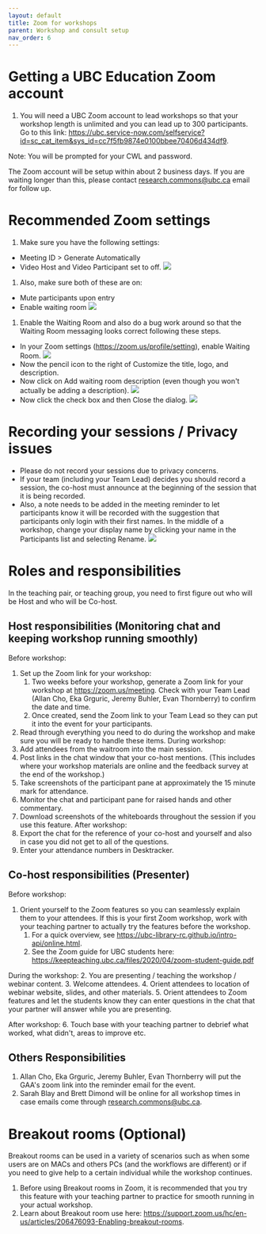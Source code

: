 ```yaml
---
layout: default
title: Zoom for workshops
parent: Workshop and consult setup
nav_order: 6
---
```

# Getting a UBC Education Zoom account
1. You will need a UBC Zoom account to lead workshops so that your workshop length is unlimited and you can lead up to 300 participants. Go to this link:
<a href="https://ubc.service-now.com/selfservice?id=sc_cat_item&sys_id=cc7f5fb9874e0100bbee70406d434df9" target="_blank">https://ubc.service-now.com/selfservice?id=sc_cat_item&sys_id=cc7f5fb9874e0100bbee70406d434df9</a>.     

Note: You will be prompted for your CWL and password.    

The Zoom account will be setup within about 2 business days. If you are waiting longer than this, please contact [research.commons@ubc.ca](mailto:research.commons@ubc.ca) email for follow up.    

# Recommended Zoom settings
1. Make sure you have the following settings:
  * Meeting ID > Generate Automatically
  * Video Host and Video Participant set to off.
![](../../assets/images/zoomsettings1.png)    
1. Also, make sure both of these are on:
  * Mute participants upon entry
  * Enable waiting room
  ![](../../assets/images/zoomsettings2.png)   
1. Enable the Waiting Room and also do a bug work around so that the Waiting Room messaging looks correct following these steps.
  * In your Zoom settings (<a href="https://zoom.us/profile/setting" target="_blank">https://zoom.us/profile/setting</a>), enable Waiting Room. 
![](../../assets/images/waitingroomenabled.png)
  * Now the pencil icon to the right of Customize the title, logo, and description.
  * Now click on Add waiting room description (even though you won't actually be adding a description).
![](../../assets/images/Addingwaitingroomdescription3.png)
  * Now click the check box and then Close the dialog.
![](../../assets/images/checkmark4donothing.png)  

# Recording your sessions / Privacy issues
  * Please do not record your sessions due to privacy concerns.
  * If your team (including your Team Lead) decides you should record a session, the co-host must announce at the beginning of the session that it is being recorded. 
  * Also, a note needs to be added in the meeting reminder to let participants know it will be recorded with the suggestion that participants only login with their first names. In the middle of a workshop, change your display name by clicking your name in the Participants list and selecting Rename.
  ![](../../assets/images/rightclickparticipantname.png)
  

# Roles and responsibilities
In the teaching pair, or teaching group, you need to first figure out who will be Host and who will be Co-host. 

## Host responsibilities (Monitoring chat and keeping workshop running smoothly)
Before workshop:
1. Set up the Zoom link for your workshop:
   1. Two weeks before your workshop, generate a Zoom link for your workshop at <a href="https://zoom.us/meeting" target="_blank">https://zoom.us/meeting</a>. Check with your Team Lead (Allan Cho, Eka Grguric, Jeremy Buhler, Evan Thornberry) to confirm the date and time.<br/>
   2. Once created, send the Zoom link to your Team Lead so they can put it into the event for your participants.
2. Read through everything you need to do during the workshop and make sure you will be ready to handle these items.
During workshop:
3. Add attendees from the waitroom into the main session.
4. Post links in the chat window that your co-host mentions. (This includes where your workshop materials are online and the feedback survey at the end of the workshop.)
5. Take screenshots of the participant pane at approximately the 15 minute mark for attendance. 
6. Monitor the chat and participant pane for raised hands and other commentary.
7. Download screenshots of the whiteboards throughout the session if you use this feature.
After workshop:
8. Export the chat for the reference of your co-host and yourself and also in case you did not get to all of the questions.
9. Enter your attendance numbers in Desktracker.


## Co-host responsibilities (Presenter)
Before workshop:
1. Orient yourself to the Zoom features so you can seamlessly explain them to your attendees. If this is your first Zoom workshop, work with your teaching partner to actually try the features before the workshop.  
   1. For a quick overview, see <a href="https://ubc-library-rc.github.io/intro-api/online.html" target="_blank">https://ubc-library-rc.github.io/intro-api/online.html</a>. 
   2. See the Zoom guide for UBC students here:  <a href="https://keepteaching.ubc.ca/files/2020/04/zoom-student-guide.pdf" target="_blank">https://keepteaching.ubc.ca/files/2020/04/zoom-student-guide.pdf</a>    
   
During the workshop:
2. You are presenting / teaching the workshop / webinar content. 
3. Welcome attendees.
4. Orient attendees to location of webinar website, slides, and other materials.
5. Orient attendees to Zoom features and let the students know they can enter questions in the chat that your partner will answer while you are presenting.    

After workshop:
6. Touch base with your teaching partner to debrief what worked, what didn't, areas to improve etc.



## Others Responsibilities
1. Allan Cho, Eka Grguric, Jeremy Buhler, Evan Thornberry will put the GAA's zoom link into the reminder email for the event.
2. Sarah Blay and Brett Dimond will be online for all workshop times in case emails come through [research.commons@ubc.ca](mailto:research.commons@ubc.ca).

# Breakout rooms (Optional)
Breakout rooms can be used in a variety of scenarios such as when some users are on MACs and others PCs (and the workflows are different) or if you need to give help to a certain individual while the workshop continues.
1. Before using Breakout rooms in Zoom, it is recommended that you try this feature with your teaching partner to practice for smooth running in your actual workshop.
2. Learn about Breakout room use here: <a href="https://support.zoom.us/hc/en-us/articles/206476093-Enabling-breakout-rooms" target="_blank">https://support.zoom.us/hc/en-us/articles/206476093-Enabling-breakout-rooms</a>.

